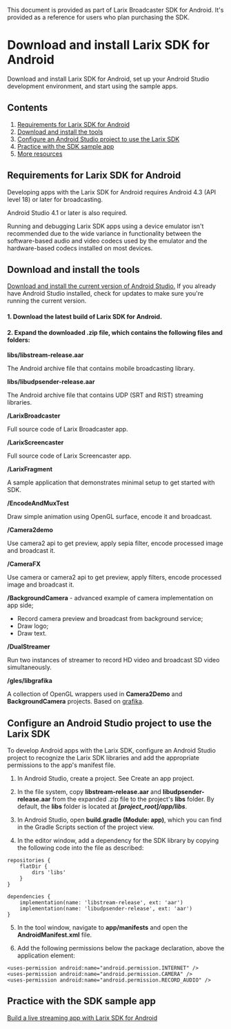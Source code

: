 This document is provided as part of Larix Broadcaster SDK for Android. It's provided as a reference for users who plan purchasing the SDK.

# Download and install Larix SDK for Android

Download and install Larix SDK for Android, set up your Android Studio development environment, and start using the sample apps.

## Contents

1. [Requirements for Larix SDK for Android](#requirements-for-larix-sdk-for-android)
2. [Download and install the tools](#download-and-install-the-tools)
3. [Configure an Android Studio project to use the Larix SDK](#configure-an-android-studio-project-to-use-the-larix-sdk)
4. [Practice with the SDK sample app](#practice-with-the-sdk-sample-app)
5. [More resources](#more-resources)

## Requirements for Larix SDK for Android

Developing apps with the Larix SDK for Android requires Android 4.3 (API level 18) or later for broadcasting.

Android Studio 4.1 or later is also required.

Running and debugging Larix SDK apps using a device emulator isn't recommended due to the wide variance in functionality between the software-based audio and video codecs used by the emulator and the hardware-based codecs installed on most devices.

## Download and install the tools

[Download and install the current version of Android Studio.](https://developer.android.com/studio/index.html) If you already have Android Studio installed, check for updates to make sure you're running the current version.

#### 1. Download the latest build of Larix SDK for Android.

#### 2. Expand the downloaded .zip file, which contains the following files and folders:

**libs/libstream-release.aar**

The Android archive file that contains mobile broadcasting library.

**libs/libudpsender-release.aar**

The Android archive file that contains UDP (SRT and RIST) streaming libraries.

**/LarixBroadcaster**

Full source code of Larix Broadcaster app.

**/LarixScreencaster**

Full source code of Larix Screencaster app.

**/LarixFragment**

A sample application that demonstrates minimal setup to get started with SDK.

**/EncodeAndMuxTest**

Draw simple animation using OpenGL surface, encode it and broadcast.

**/Camera2demo**

Use camera2 api to get preview, apply sepia filter, encode processed image and broadcast it.

**/CameraFX**

Use camera or camera2 api to get preview, apply filters, encode processed image and broadcast it.

**/BackgroundCamera** - advanced example of camera implementation on app side;

* Record camera preview and broadcast from background service;
* Draw logo;
* Draw text. 

**/DualStreamer**

Run two instances of streamer to record HD video and broadcast SD video simultaneously.

**/gles/libgrafika**

A collection of OpenGL wrappers used in **Camera2Demo** and **BackgroundCamera** projects. Based on [grafika](https://github.com/google/grafika/).

## Configure an Android Studio project to use the Larix SDK

To develop Android apps with the Larix SDK, configure an Android Studio project to recognize the Larix SDK libraries and add the appropriate permissions to the app's manifest file.

1. In Android Studio, create a project. See Create an app project. 

2. In the file system, copy **libstream-release.aar** and **libudpsender-release.aar** from the expanded .zip file to the project's **libs** folder. By default, the **libs** folder is located at ***[project_root]/app/libs***.

3. In Android Studio, open **build.gradle (Module: app)**, which you can find in the Gradle Scripts section of the project view.

4. In the editor window, add a dependency for the SDK library by copying the following code into the file as described:

```
repositories {
    flatDir {
        dirs 'libs'
    }
}

dependencies {
    implementation(name: 'libstream-release', ext: 'aar')
    implementation(name: 'libudpsender-release', ext: 'aar')
}
```

5. In the tool window, navigate to **app/manifests** and open the **AndroidManifest.xml** file.

6. Add the following permissions below the package declaration, above the application element:

```
<uses-permission android:name="android.permission.INTERNET" />
<uses-permission android:name="android.permission.CAMERA" />
<uses-permission android:name="android.permission.RECORD_AUDIO" />

```

## Practice with the SDK sample app

[Build a live streaming app with Larix SDK for Android](https://github.com/WMSPanel/larix-sdk-examples/blob/main/android-LarixFragment/StepByStepGuide.md)


